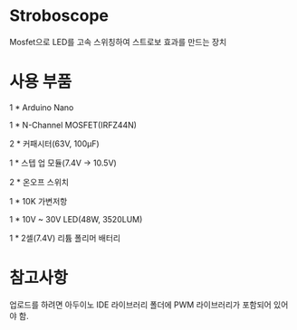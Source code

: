 # Stroboscope
Mosfet으로 LED를 고속 스위칭하여 스트로보 효과를 만드는 장치

# 사용 부품
1 * Arduino Nano

1 * N-Channel MOSFET(IRFZ44N)

2 * 커패시터(63V, 100μF)

1 * 스텝 업 모듈(7.4V → 10.5V)

2 * 온오프 스위치

1 * 10K 가변저항

1 * 10V ~ 30V LED(48W, 3520LUM)

1 * 2셀(7.4V) 리튬 폴리머 배터리

# 참고사항
업로드를 하려면 아두이노 IDE 라이브러리 폴더에 PWM 라이브러리가 포함되어 있어야 함.
